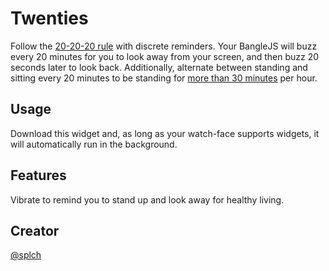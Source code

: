 # Twenties

Follow the [20-20-20 rule](https://www.aoa.org/AOA/Images/Patients/Eye%20Conditions/20-20-20-rule.pdf) with discrete reminders. Your BangleJS will buzz every 20 minutes for you to look away from your screen, and then buzz 20 seconds later to look back. Additionally, alternate between standing and sitting every 20 minutes to be standing for [more than 30 minutes](https://uwaterloo.ca/kinesiology-health-sciences/how-long-should-you-stand-rather-sit-your-work-station) per hour.

## Usage

Download this widget and, as long as your watch-face supports widgets, it will automatically run in the background.

## Features

Vibrate to remind you to stand up and look away for healthy living.

## Creator

[@splch](https://github.com/splch/)
